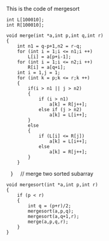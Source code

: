 This is the code of mergesort
    
    int L[100010];
    int R[100010];

    void merge(int *a,int p,int q,int r)
    {
        int n1 = q-p+1,n2 = r-q;    
        for (int i = 1;i <= n1;i ++)
            L[i] = a[p+i-1];
        for (int i = 1;i <= n2;i ++)
            R[i] = a[q+i];
        int i = 1,j = 1;
        for (int k = p;k <= r;k ++)
        {
            if(i > n1 || j > n2)
            {
                if (i > n1)
                    a[k] = R[j++];
                else if (j > n2)
                    a[k] = L[i++];
            }   
            else
            {
                if (L[i] <= R[j])
                    a[k] = L[i++];
                else
                    a[k] = R[j++];
            }
        }
    }     
    // merge two sorted subarray 

    void mergesort(int *a,int p,int r)
    {
        if (p < r)
        {
            int q = (p+r)/2;
            mergesort(a,p,q);
            mergesort(a,q+1,r);
            merge(a,p,q,r);
        }
    }
